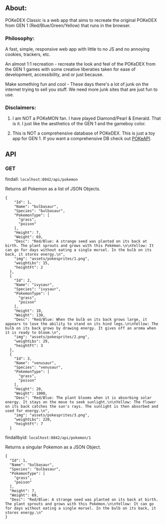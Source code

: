 ## About:

POKeDEX Classic is a web app that aims to recreate the original POKeDEX from GEN 1 (Red/Blue/Green/Yellow) that runs in the browser.

### Philosophy:

A fast, simple, responsive web app with little to no JS and no annoying cookies, trackers, etc.

An almost 1:1 recreation - recreate the look and feel of the POKeDEX from the GEN 1 games with some creative liberaties taken for ease of development, accessibility, and or just because.

Make something fun and cool - These days there's a lot of junk on the internet trying to sell you stuff. We need more junk sites that are just fun to use.

### Disclaimers:

1. I am NOT a POKeMON fan. I have played Diamond/Pearl & Emerald. That is it. I just like the aesthetics of the GEN 1 and the gameboy color.

2. This is NOT a comprehensive database of POKeDEX. This is just a toy app for GEN 1. If you want a comprehensive DB check out [POKeAPI](https://pokeapi.co/).

## API

### GET
findall: ```localhost:8042/api/pokemon```

Returns all Pokemon as a list of JSON Objects.
```
{
    "Id": 1,
    "Name": "bulbasaur",
    "Species": "bulbasaur",
    "PokemonType": [
      "grass",
      "poison"
    ],
    "Height": 7,
    "Weight": 69,
    "Desc": "Red/Blue: A strange seed was planted on its back at birth. The plant sprouts and grows with this Pokémon.\n\nYellow: It can go for days without eating a single morsel. In the bulb on its back, it stores energy.\n",
    "img": "assets/pokesprites/1.png",
    "weightLbs": 15,
    "heightFt": 2
  },
  {
    "Id": 2,
    "Name": "ivysaur",
    "Species": "ivysaur",
    "PokemonType": [
      "grass",
      "poison"
    ],
    "Height": 10,
    "Weight": 130,
    "Desc": "Red/Blue: When the bulb on its back grows large, it appears to lose the ability to stand on its hind legs.\n\nYellow: The bulb on its back grows by drawing energy. It gives off an aroma when it is ready to bloom.\n",
    "img": "assets/pokesprites/2.png",
    "weightLbs": 29,
    "heightFt": 3
  },
  {
    "Id": 3,
    "Name": "venusaur",
    "Species": "venusaur",
    "PokemonType": [
      "grass",
      "poison"
    ],
    "Height": 20,
    "Weight": 1000,
    "Desc": "Red/Blue: The plant blooms when it is absorbing solar energy. It stays on the move to seek sunlight.\n\nYellow: The flower on its back catches the sun's rays. The sunlight is then absorbed and used for energy.\n",
    "img": "assets/pokesprites/3.png",
    "weightLbs": 220,
    "heightFt": 7
  }
```

findallbyid: ```localhost:8042/api/pokemon/1```

Returns a singular Pokemon as a JSON Object.
```
{
  "Id": 1,
  "Name": "bulbasaur",
  "Species": "bulbasaur",
  "PokemonType": [
    "grass",
    "poison"
  ],
  "Height": 7,
  "Weight": 69,
  "Desc": "Red/Blue: A strange seed was planted on its back at birth. The plant sprouts and grows with this Pokémon.\n\nYellow: It can go for days without eating a single morsel. In the bulb on its back, it stores energy.\n"
}
```

